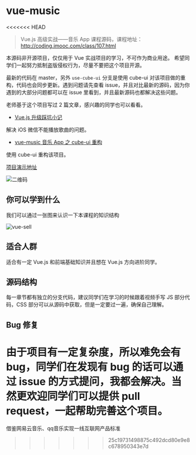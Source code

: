 # vue-music
<<<<<<< HEAD

> Vue.js 高级实战——音乐 App 课程源码，课程地址： http://coding.imooc.com/class/107.html

本源码非开源项目，仅仅用于 Vue 实战项目的学习，不可作为商业用途。
希望同学们一起努力抵制盗版侵权行为，尽量不要把这个项目开源。

最新的代码在 master，另外 `use-cube-ui` 分支是使用 cube-ui 对该项目做的重构，代码也会同步更新。遇到问题请先查看 issue，并且对比最新的源码，因为你遇到的大部分问题都可以在 issue 里看到，并且最新源码也都解决这些问题。

老师基于这个项目写过 2 篇文章，感兴趣的同学也可以看看。

- [Vue.js 升级踩坑小记](https://juejin.im/post/5a1af88f5188254a701ec230)

解决 iOS 微信不能播放歌曲的问题。

- [vue-music 音乐 App 之 cube-ui 重构](https://juejin.im/post/5a524117518825732c535fff)

使用 cube-ui 重构该项目。

[项目演示地址](http://ustbhuangyi.com/music/)

![二维码](http://qr.api.cli.im/qr?data=http%253A%252F%252Fustbhuangyi.com%252Fmusic&level=H&transparent=false&bgcolor=%23ffffff&forecolor=%23000000&blockpixel=12&marginblock=1&logourl=&size=280&kid=cliim&key=ab1f62311bfc4de5bc301283707c0328)

## 你可以学到什么
我们可以通过一张图来认识一下本课程的知识结构

![vue-sell](https://static.galileo.xiaojukeji.com/static/tms/shield/Vue.js_music_xmind.png)

## 适合人群
适合有一定 Vue.js 和前端基础知识并且想在 Vue.js 方向进阶同学。

## 源码结构

每一章节都有独立的分支代码，建议同学们在学习的时候跟着视频手写 JS 部分代码，CSS 部分可以从源码中获取，但是一定要过一遍，确保自己理解。

## Bug 修复

由于项目有一定复杂度，所以难免会有 bug，同学们在发现有 bug 的话可以通过 issue 的方式提问，我都会解决。当然更欢迎同学们可以提供 pull request，一起帮助完善这个项目。
=======
借鉴网易云音乐、qq音乐实现一线互联网产品标准
>>>>>>> 25c19731498875c492dcd80e9e8c678950343e7d
